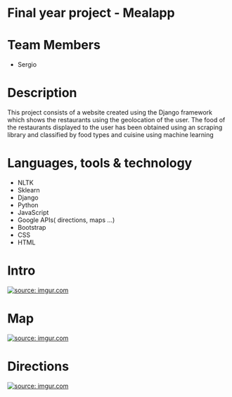 # Final year project - Mealapp
# Team Members

- Sergio

# Description

This project consists of a website created using the Django framework which shows the restaurants 
using the geolocation of the user. The food of the restaurants displayed to the user has 
been obtained using an scraping library and classified by food types and cuisine using machine learning

# Languages, tools & technology

- NLTK
- Sklearn
- Django
- Python
- JavaScript
- Google APIs( directions, maps ...)
- Bootstrap
- CSS
- HTML


# Intro
<a href="https://imgur.com/ZD83FGA"><img src="https://i.imgur.com/ZD83FGA.png" title="source: imgur.com" /></a>
# Map
<a href="https://imgur.com/1LdNHF8"><img src="https://i.imgur.com/1LdNHF8.png" title="source: imgur.com" /></a>
# Directions
<a href="https://imgur.com/NVczwHf"><img src="https://i.imgur.com/NVczwHf.png" title="source: imgur.com" /></a>
